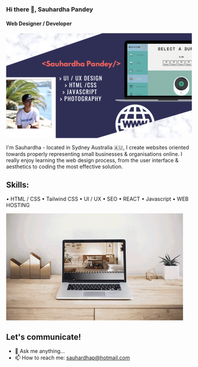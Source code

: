 ### Hi there 👋, Sauhardha Pandey
#### Web Designer / Developer

![Web Designer / Developer](https://github.com/Sauhardha/Sauhardha/blob/main/Screen%20Shot%202022-04-04%20at%202.57.31%20pm.png?raw=true)


I'm Sauhardha - located in Sydney Australia 🇦🇺, I create websites oriented towards properly representing small businesses & organisations online. I really enjoy learning the web design process, from the user interface & aesthetics to coding the most effective solution. 

## Skills: 
• HTML / CSS
• Tailwind CSS
• UI / UX
• SEO
• REACT
• Javascript
• WEB HOSTING

![Web Designer / Developer](https://github.com/Sauhardha/Sauhardha/blob/main/giphy.gif?raw=true)



## Let's communicate!

- 💬 Ask me anything...
- 📫 How to reach me: sauhardhap@hotmail.com


